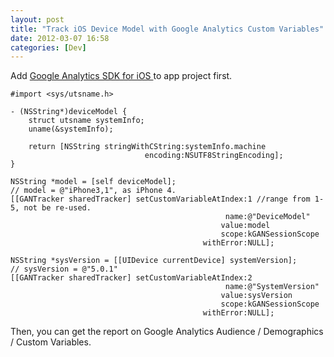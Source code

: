 ```yaml
---
layout: post
title: "Track iOS Device Model with Google Analytics Custom Variables"
date: 2012-03-07 16:58
categories: [Dev]
---
```


Add [Google Analytics SDK for iOS ][1] to app project first.

```
#import <sys/utsname.h>

- (NSString*)deviceModel {
    struct utsname systemInfo;
    uname(&systemInfo);

    return [NSString stringWithCString:systemInfo.machine
                              encoding:NSUTF8StringEncoding];
}

NSString *model = [self deviceModel];
// model = @"iPhone3,1", as iPhone 4.
[[GANTracker sharedTracker] setCustomVariableAtIndex:1 //range from 1-5, not be re-used.
                                                name:@"DeviceModel"
                                               value:model
                                               scope:kGANSessionScope
                                           withError:NULL];

NSString *sysVersion = [[UIDevice currentDevice] systemVersion];
// sysVersion = @"5.0.1"
[[GANTracker sharedTracker] setCustomVariableAtIndex:2
                                                name:@"SystemVersion"
                                               value:sysVersion
                                               scope:kGANSessionScope
                                           withError:NULL];
```

Then, you can get the report on Google Analytics Audience / Demographics / Custom Variables.

[1]:https://code.google.com/apis/analytics/docs/mobile/ios.html

